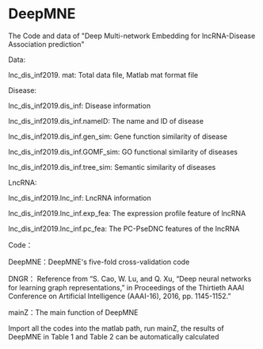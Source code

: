 # DeepMNE
The Code and data of "Deep Multi-network Embedding for lncRNA-Disease Association prediction"

Data:

lnc_dis_inf2019. mat: Total data file, Matlab mat format file

Disease:

lnc_dis_inf2019.dis_inf:  Disease  information

lnc_dis_inf2019.dis_inf.nameID: The name and ID of disease

lnc_dis_inf2019.dis_inf.gen_sim: Gene function similarity of disease

lnc_dis_inf2019.dis_inf.GOMF_sim: GO functional similarity of diseases

lnc_dis_inf2019.dis_inf.tree_sim: Semantic similarity of diseases

LncRNA:

lnc_dis_inf2019.lnc_inf: LncRNA information

lnc_dis_inf2019.lnc_inf.exp_fea: The expression profile feature of lncRNA

lnc_dis_inf2019.lnc_inf.pc_fea: The PC-PseDNC features of the lncRNA 

Code：

DeepMNE：DeepMNE's five-fold cross-validation code

DNGR： Reference from “S. Cao, W. Lu, and Q. Xu, “Deep neural networks for learning graph representations,” in Proceedings of the Thirtieth AAAI Conference on Artificial Intelligence (AAAI-16), 2016, pp. 1145-1152.”

mainZ：The main function of DeepMNE

Import all the codes into the matlab path, run mainZ, the results of DeepMNE in Table 1 and Table 2 can be automatically calculated

